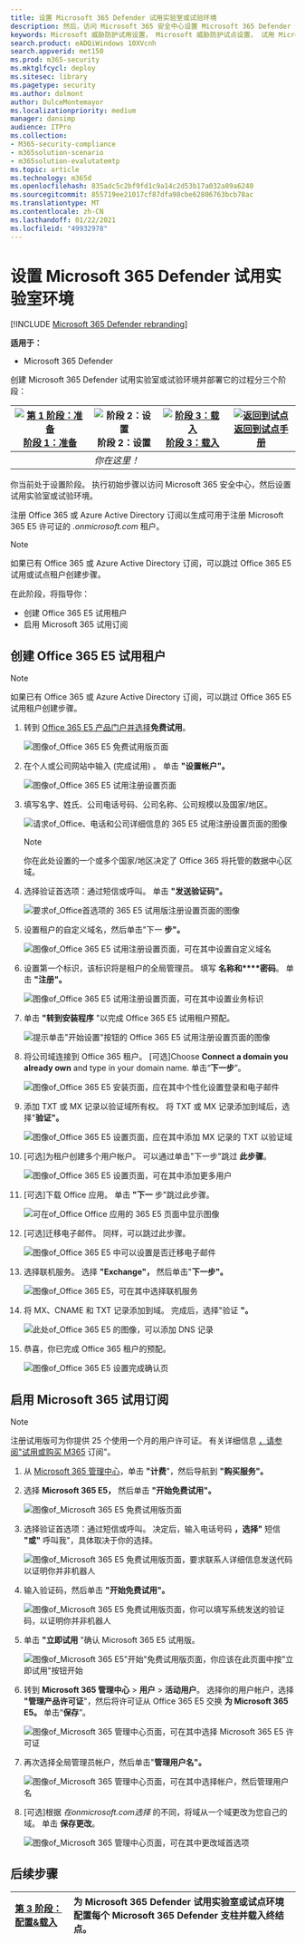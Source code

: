 ```yaml
---
title: 设置 Microsoft 365 Defender 试用实验室或试验环境
description: 然后，访问 Microsoft 365 安全中心设置 Microsoft 365 Defender 试用实验室环境
keywords: Microsoft 威胁防护试用设置， Microsoft 威胁防护试点设置， 试用 Microsoft 威胁防护， Microsoft 威胁防护评估实验室设置
search.product: eADQiWindows 10XVcnh
search.appverid: met150
ms.prod: m365-security
ms.mktglfcycl: deploy
ms.sitesec: library
ms.pagetype: security
ms.author: dolmont
author: DulceMontemayor
ms.localizationpriority: medium
manager: dansimp
audience: ITPro
ms.collection:
- M365-security-compliance
- m365solution-scenario
- m365solution-evalutatemtp
ms.topic: article
ms.technology: m365d
ms.openlocfilehash: 835adc5c2bf9fd1c9a14c2d53b17a032a89a6240
ms.sourcegitcommit: 855719ee21017cf87dfa98cbe62806763bcb78ac
ms.translationtype: MT
ms.contentlocale: zh-CN
ms.lasthandoff: 01/22/2021
ms.locfileid: "49932978"
---
```

# <a name="set-up-your-microsoft-365-defender-trial-lab-environment"></a>设置 Microsoft 365 Defender 试用实验室环境 

[!INCLUDE [Microsoft 365 Defender rebranding](../includes/microsoft-defender.md)]


**适用于：**
- Microsoft 365 Defender 


创建 Microsoft 365 Defender 试用实验室或试验环境并部署它的过程分三个阶段：

|[![第 1 阶段：准备](../../media/phase-diagrams/prepare.png)](prepare-mtpeval.md)<br/>[阶段 1：准备](prepare-mtpeval.md) |![阶段 2：设置](../../media/phase-diagrams/setup.png)<br/>阶段 2：设置 |[![阶段 3：载入](../../media/phase-diagrams/onboard.png)](config-mtpeval.md)<br/>[阶段 3：载入](config-mtpeval.md) | [![返回到试点](../../media/phase-diagrams/backtopilot.png)](mtp-pilot.md)<br/>[返回到试点手册](mtp-pilot.md) |
|--|--|--|--|
||*你在这里！*  | | |


你当前处于设置阶段。 执行初始步骤以访问 Microsoft 365 安全中心，然后设置试用实验室或试验环境。

注册 Office 365 或 Azure Active Directory 订阅以生成可用于注册 Microsoft 365 E5 许可证的 *.onmicrosoft.com* 租户。 

>[!NOTE]
>如果已有 Office 365 或 Azure Active Directory 订阅，可以跳过 Office 365 E5 试用或试点租户创建步骤。

在此阶段，将指导你：
- 创建 Office 365 E5 试用租户
- 启用 Microsoft 365 试用订阅


## <a name="create-an-office-365-e5-trial-tenant"></a>创建 Office 365 E5 试用租户
>[!NOTE]
>如果已有 Office 365 或 Azure Active Directory 订阅，可以跳过 Office 365 E5 试用租户创建步骤。

1. 转到 [Office 365 E5 产品门户并选择](https://www.microsoft.com/microsoft-365/business/office-365-enterprise-e5-business-software?activetab=pivot%3aoverviewtab)**免费试用**。

   ![图像of_Office 365 E5 免费试用版页面](../../media/mtp-eval-9.png)
  
2. 在个人或公司网站中输入 (完成试用) 。 单击 **"设置帐户"。**

   ![图像of_Office 365 E5 试用注册设置页面](../../media/mtp-eval-10.png)

3. 填写名字、姓氏、公司电话号码、公司名称、公司规模以及国家/地区。  

   ![请求of_Office、电话和公司详细信息的 365 E5 试用注册设置页面的图像](../../media/mtp-eval-11.png)
   
   > [!NOTE]
   > 你在此处设置的一个或多个国家/地区决定了 Office 365 将托管的数据中心区域。
  
4. 选择验证首选项：通过短信或呼叫。 单击 **"发送验证码"。** 

   ![要求of_Office首选项的 365 E5 试用版注册设置页面的图像](../../media/mtp-eval-12.png)

5. 设置租户的自定义域名，然后单击"下一 **步"。**

   ![图像of_Office 365 E5 试用注册设置页面，可在其中设置自定义域名](../../media/mtp-eval-13.png)
 
6. 设置第一个标识，该标识将是租户的全局管理员。 填写 **名称和****密码**。 单击 **"注册"。**

   ![图像of_Office 365 E5 试用注册设置页面，可在其中设置业务标识](../../media/mtp-eval-14.png)

7. 单击 **"转到安装程序** "以完成 Office 365 E5 试用租户预配。

   ![提示单击"开始设置"按钮的 Office 365 E5 试用注册设置页面的图像](../../media/mtp-eval-15.png)

8. 将公司域连接到 Office 365 租户。 [可选]Choose **Connect a domain you already own** and type in your domain name. 单击“**下一步**”。

   ![图像of_Office 365 E5 安装页面，应在其中个性化设置登录和电子邮件](../../media/mtp-eval-16.png)
 
9. 添加 TXT 或 MX 记录以验证域所有权。 将 TXT 或 MX 记录添加到域后，选择"**验证"。**

   ![图像of_Office 365 E5 设置页面，应在其中添加 MX 记录的 TXT 以验证域](../../media/mtp-eval-17.png)
 
10. [可选]为租户创建多个用户帐户。 可以通过单击"下一步"跳过 **此步骤**。

    ![图像of_Office 365 E5 设置页面，可在其中添加更多用户](../../media/mtp-eval-18.png)
 
11. [可选]下载 Office 应用。 单击 **"下一** 步"跳过此步骤。 

    ![可在of_Office Office 应用的 365 E5 页面中显示图像](../../media/mtp-eval-19.png)

12. [可选]迁移电子邮件。 同样，可以跳过此步骤。

    ![图像of_Office 365 E5 中可以设置是否迁移电子邮件](../../media/mtp-eval-20.png)
 
13. 选择联机服务。 选择 **"Exchange"，** 然后单击"**下一步"。** 

    ![图像of_Office 365 E5，可在其中选择联机服务](../../media/mtp-eval-21.png)

14. 将 MX、CNAME 和 TXT 记录添加到域。 完成后，选择"验证 **"。**

    ![此处of_Office 365 E5 的图像，可以添加 DNS 记录](../../media/mtp-eval-22.png)
 
15. 恭喜，你已完成 Office 365 租户的预配。

    ![图像of_Office 365 E5 设置完成确认页](../../media/mtp-eval-23.png)

## <a name="enable-microsoft-365-trial-subscription"></a>启用 Microsoft 365 试用订阅

>[!NOTE]
>注册试用版可为你提供 25 个使用一个月的用户许可证。 有关详细信息 [，请参阅"试用或购买 M365](https://docs.microsoft.com/microsoft-365/commerce/try-or-buy-microsoft-365#try-or-buy-a-microsoft-365-subscription-1) 订阅"。

1. 从 [Microsoft 365 管理中心](https://admin.microsoft.com/)，单击 **"计费**"，然后导航到 **"购买服务"。**

2. 选择 **Microsoft 365 E5，** 然后单击 **"开始免费试用"。** 

   ![图像of_Microsoft 365 E5 免费试用版页面](../../media/mtp-eval-24.png)

3. 选择验证首选项：通过短信或呼叫。 决定后，输入电话号码 **，选择"** 短信 **"或"** 呼叫我"，具体取决于你的选择。

   ![图像of_Microsoft 365 E5 免费试用版页面，要求联系人详细信息发送代码以证明你并非机器人](../../media/mtp-eval-25.png)
 
4. 输入验证码，然后单击 **"开始免费试用"。**

   ![图像of_Microsoft 365 E5 免费试用版页面，你可以填写系统发送的验证码，以证明你并非机器人](../../media/mtp-eval-26.png)

5. 单击 **"立即试用** "确认 Microsoft 365 E5 试用版。

   ![图像of_Microsoft 365 E5"开始"免费试用版页面，你应该在此页面中按"立即试用"按钮开始](../../media/mtp-eval-27.png)
 
6. 转到 **Microsoft 365 管理中心**  >  **用户**  >  **活动用户**。 选择你的用户帐户，选择 **"管理产品许可证**"，然后将许可证从 Office 365 E5 交换 **为 Microsoft 365 E5。** 单击“**保存**”。

   ![图像of_Microsoft 365 管理中心页面，可在其中选择 Microsoft 365 E5 许可证](../../media/mtp-eval-28.png)
 
7. 再次选择全局管理员帐户，然后单击"**管理用户名"。**

   ![图像of_Microsoft 365 管理中心页面，可在其中选择帐户，然后管理用户名](../../media/mtp-eval-29.png)

8. [可选]根据 *在onmicrosoft.com选择* 的不同，将域从一个域更改为您自己的域。 单击 **保存更改**。

   ![图像of_Microsoft 365 管理中心页面，可在其中更改域首选项](../../media/mtp-eval-30.png)



## <a name="next-step"></a>后续步骤
|[第 3 阶段：配置&载入](config-mtpeval.md) | 为 Microsoft 365 Defender 试用实验室或试点环境配置每个 Microsoft 365 Defender 支柱并载入终结点。
|:-------|:-----|
